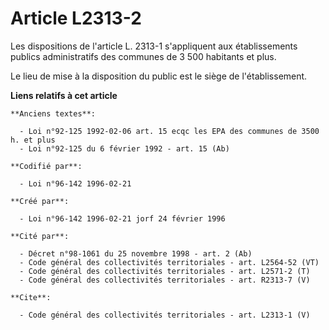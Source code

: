 # Article L2313-2

Les dispositions de l'article L. 2313-1 s'appliquent aux établissements publics administratifs des communes de 3 500
habitants et plus. 

Le lieu de mise à la disposition du public est le siège de l'établissement.

**Liens relatifs à cet article**

	**Anciens textes**:

	  - Loi n°92-125 1992-02-06 art. 15 ecqc les EPA des communes de 3500 h. et plus
	  - Loi n°92-125 du 6 février 1992 - art. 15 (Ab)

	**Codifié par**:

	  - Loi n°96-142 1996-02-21

	**Créé par**:

	  - Loi n°96-142 1996-02-21 jorf 24 février 1996

	**Cité par**:

	  - Décret n°98-1061 du 25 novembre 1998 - art. 2 (Ab)
	  - Code général des collectivités territoriales - art. L2564-52 (VT)
	  - Code général des collectivités territoriales - art. L2571-2 (T)
	  - Code général des collectivités territoriales - art. R2313-7 (V)

	**Cite**:

	  - Code général des collectivités territoriales - art. L2313-1 (V)
